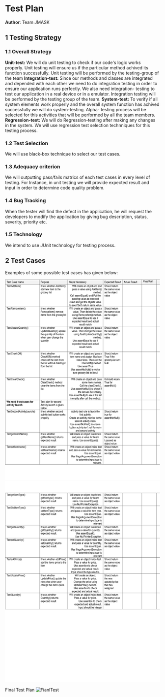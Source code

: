 # Test Plan

**Author**: Team JMASK

## 1 Testing Strategy

### 1.1 Overall Strategy 

**Unit-test:** We will do unit testing to check if our code's logic works properly. Unit testing will ensure us if the particular method achived its function successfully. Unit testing will be performed by the testing-group of the team
**Integration-test:** Since our methods and classes are integrated and depended with each other we need to do integration testing in order to ensure our application runs perfectly. We also need integration- testing to test our application in a real device or in a emulator. Integration testing will be performed by the testing group of the team.
**System-test:** To verify if all system elements work properly and the overall system function has achived successfully we will do system-testing. Alpha- testing process will be selected for this activities that will be performed by all the team members. 
**Regression-test:** We will do Regression-testing after making any changes in the system. We will use regression test selection technniques for this testing process.

### 1.2 Test Selection

We will use black-box technique to select our test cases.

### 1.3 Adequacy criterion

We will outputting pass/fails matrics of each test cases in every level of testing. For Instance, in unit testing we will provide expected result and input in order to determine code quality problem.

### 1.4 Bug Tracking

When the tester will find the defect in the application, he will request the developers to modify the application by giving bug description, status, severity, priority etc. 


### 1.5 Technology 

We intend to use JUnit technology for testing process.

## 2 Test Cases 

Examples of some possible test cases has given below: 

![image](https://github.com/AsifTalukder/testrepo/blob/main/images/Test_Case%20Plan%20-1.png)
![image](https://github.com/AsifTalukder/testrepo/blob/main/images/Test_Case%20Plan%20-2.png)

Final Test Plan
![FianlTest](https://user-images.githubusercontent.com/77685562/116069737-bdb52e80-a659-11eb-85ac-bed175d244ef.PNG)








